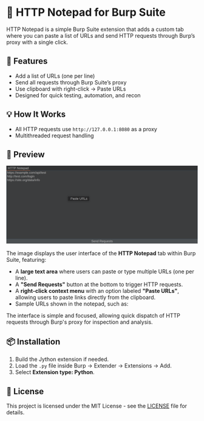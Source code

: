 # 📝 HTTP Notepad for Burp Suite

HTTP Notepad is a simple Burp Suite extension that adds a custom tab where you can paste a list of URLs and send HTTP requests through Burp’s proxy with a single click.

## 🔧 Features

- Add a list of URLs (one per line)
- Send all requests through Burp Suite’s proxy
- Use clipboard with right-click → Paste URLs
- Designed for quick testing, automation, and recon

## 💡 How It Works

- All HTTP requests use `http://127.0.0.1:8080` as a proxy
- Multithreaded request handling
 
## 📸 Preview

![HTTP Notepad Preview](preview.png)

The image displays the user interface of the **HTTP Notepad** tab within Burp Suite, featuring:

- A **large text area** where users can paste or type multiple URLs (one per line).
- A **"Send Requests"** button at the bottom to trigger HTTP requests.
- A **right-click context menu** with an option labeled **"Paste URLs"**, allowing users to paste links directly from the clipboard.
- Sample URLs shown in the notepad, such as:


The interface is simple and focused, allowing quick dispatch of HTTP requests through Burp's proxy for inspection and analysis.

## 📦 Installation

1. Build the Jython extension if needed.
2. Load the `.py` file inside Burp → Extender → Extensions → Add.
3. Select **Extension type: Python**.

## 📄 License

This project is licensed under the MIT License - see the [LICENSE](LICENSE) file for details.

